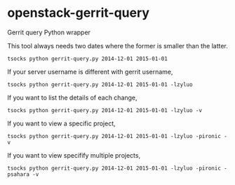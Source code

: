 # openstack-gerrit-query
 Gerrit query Python wrapper

This tool always needs two dates where the former is smaller than the latter.
```
tsocks python gerrit-query.py 2014-12-01 2015-01-01
```

If your server username is different with gerrit username,
```
tsocks python gerrit-query.py 2014-12-01 2015-01-01 -lzyluo
```

If you want to list the details of each change,
```
tsocks python gerrit-query.py 2014-12-01 2015-01-01 -lzyluo -v
```

If you want to view a specific project,
```
tsocks python gerrit-query.py 2014-12-01 2015-01-01 -lzyluo -pironic -v
```

If you want to view specifify multiple projects,
```
tsocks python gerrit-query.py 2014-12-01 2015-01-01 -lzyluo -pironic -psahara -v
```
